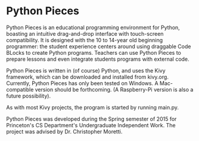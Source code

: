 # Python Pieces
Python Pieces is an educational programming environment for Python, boasting an intuitive drag-and-drop interface with touch-screen compatibility. It is designed with the 10 to 14-year old beginning programmer: the student experience centers around using draggable Code BLocks to create Python programs. Teachers can use Python Pieces to prepare lessons and even integrate students programs with external code.

Python Pieces is written in (of course) Python, and uses the Kivy framework, which can be downloaded and installed from kivy.org. Currently, Python Pieces has only been tested on Windows. A Mac-compatible version should be forthcoming. (A Raspberry-Pi version is also a future possibility).

As with most Kivy projects, the program is started by running main.py.

Python Pieces was developed during the Spring semester of 2015 for Princeton's CS Department's Undergraduate Independent Work.
The project was advised by Dr. Christopher Moretti. 
